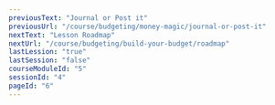 ```yaml
---
previousText: "Journal or Post it"
previousUrl: "/course/budgeting/money-magic/journal-or-post-it"
nextText: "Lesson Roadmap"
nextUrl: "/course/budgeting/build-your-budget/roadmap"
lastLession: "true"
lastSession: "false"
courseModuleId: "5"
sessionId: "4"
pageId: "6"
---
```



